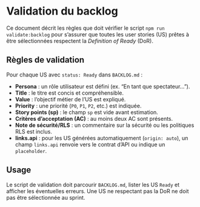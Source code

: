# Validation du backlog

Ce document décrit les règles que doit vérifier le script `npm run validate:backlog` pour s’assurer que toutes les user stories (US) prêtes à être sélectionnées respectent la *Definition of Ready* (DoR).

## Règles de validation

Pour chaque US avec `status: Ready` dans `BACKLOG.md` :

- **Persona** : un rôle utilisateur est défini (ex. “En tant que spectateur…”).
- **Title** : le titre est concis et compréhensible.
- **Value** : l’objectif métier de l’US est expliqué.
- **Priority** : une priorité (`P0`, `P1`, `P2`, etc.) est indiquée.
- **Story points (sp)** : le champ `sp` est vide avant estimation.
- **Critères d’acceptation (AC)** : au moins deux AC sont présents.
- **Note de sécurité/RLS** : un commentaire sur la sécurité ou les politiques RLS est inclus.
- **links.api** : pour les US générées automatiquement (`origin: auto`), un champ `links.api` renvoie vers le contrat d’API ou indique un `placeholder`.

## Usage

Le script de validation doit parcourir `BACKLOG.md`, lister les US `Ready` et afficher les éventuelles erreurs. Une US ne respectant pas la DoR ne doit pas être sélectionnée au sprint.
